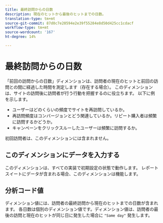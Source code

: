 ```yaml
---
title: 最終訪問からの日数
description: 現在のヒットから最後のヒットまでの日数。
translation-type: tm+mt
source-git-commit: 87d0c7e20594e2e39f55284e8d50d425cc1cdacf
workflow-type: tm+mt
source-wordcount: '167'
ht-degree: 14%

---
```



# 最終訪問からの日数

「前回の訪問からの日数」ディメンションは、訪問者の現在のヒットと前回の訪問との間に経過した時間を測定します（存在する場合）。 このディメンションは、サイトの訪問後に訪問者が行う行動を把握するのに役立ちます。 以下に例を示します。

* ユーザーはどのくらいの頻度でサイトを再訪問しているか。
* 再訪問頻度はコンバージョンとどう関連しているか。リピート購入者は頻繁に訪問するかどうか。
* キャンペーンをクリックスルーしたユーザーは頻繁に訪問するか。

初回訪問者は、このディメンションには含まれません。

## このディメンションにデータを入力する

このディメンションは、すべての実装で初期設定の状態で動作します。 レポートスイートにデータが含まれる場合、このディメンションは機能します。

## 分析コード値

ディメンション値には、訪問者の最終訪問から現在のヒットまでの日数が含まれます。 各日数は個別のディメンション値です。ディメンション値は、訪問者の最後の訪問と現在のヒットが同じ日に発生した場合に `"Same day"` 発生します。
